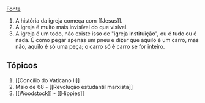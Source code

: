 [Fonte](https://youtu.be/EGhgwkb3J04)

1. A história da igreja começa com [[Jesus]].
2. A igreja é muito mais invisível do que visível.
3. A igreja é um todo, não existe isso de "igreja instituição", ou é tudo ou é nada. É como pegar apenas um pneu e dizer que aquilo é um carro, mas não, aquilo é só uma peça; o carro só é carro se for inteiro.

## Tópicos
1. [[Concílio do Vaticano II]]
2. Maio de 68 - [[Revolução estudantil marxista]]
3. [[Woodstock]] - [[Hippies]]